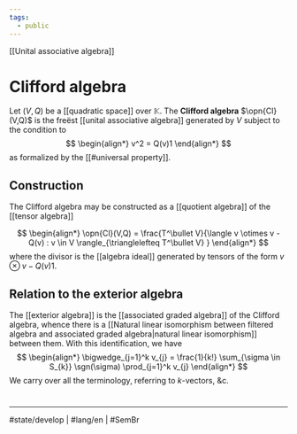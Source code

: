 ```yaml
---
tags:
  - public
---
```

[[Unital associative algebra]]
# Clifford algebra

Let $(V, Q)$ be a [[quadratic space]] over $\mathbb{K}$. 
The **Clifford algebra** $\opn{Cl}(V,Q)$ is the freëst [[unital associative algebra]] generated by $V$ subject to the condition to
$$
\begin{align*}
v^2 = Q(v)1
\end{align*}
$$
as formalized by the [[#universal property]].

## Construction

The Clifford algebra may be constructed as a [[quotient algebra]] of the [[tensor algebra]]

$$
\begin{align*}
\opn{Cl}(V,Q) = \frac{T^\bullet V}{\langle v \otimes v - Q(v) : v \in V \rangle_{\trianglelefteq T^\bullet V} }
\end{align*}
$$
where the divisor is the [[algebra ideal]] generated by tensors of the form $v \otimes v - Q(v)1$.

## Relation to the exterior algebra

The [[exterior algebra]] is the [[associated graded algebra]] of the Clifford algebra, whence there is a [[Natural linear isomorphism between filtered algebra and associated graded algebra|natural linear isomorphism]] between them.
With this identification, we have
$$
\begin{align*}
\bigwedge_{j=1}^k v_{j} = \frac{1}{k!} \sum_{\sigma \in S_{k}} \sgn(\sigma) \prod_{j=1}^k v_{j}
\end{align*}
$$
We carry over all the terminology, referring to $k$-vectors, &c.

#
---
#state/develop | #lang/en | #SemBr
